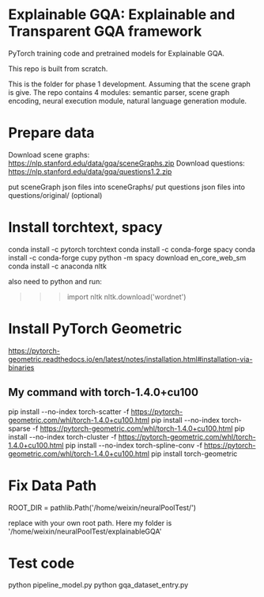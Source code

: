 **Explainable GQA**: Explainable and Transparent GQA framework 
========
PyTorch training code and pretrained models for Explainable GQA. 

This repo is built from scratch. 

This is the folder for phase 1 development. 
Assuming that the scene graph is give. 
The repo contains 4 modules: semantic parser, scene graph encoding, neural execution module, natural language generation module. 



# Prepare data

Download scene graphs: https://nlp.stanford.edu/data/gqa/sceneGraphs.zip
Download questions: https://nlp.stanford.edu/data/gqa/questions1.2.zip


put sceneGraph json files into sceneGraphs/
put questions json files into questions/original/ (optional)

# Install torchtext, spacy
conda install -c pytorch torchtext
conda install -c conda-forge spacy
conda install -c conda-forge cupy
python -m spacy download en_core_web_sm
conda install -c anaconda nltk

also need to python and run: 
>>> import nltk
>>> nltk.download('wordnet')

# Install PyTorch Geometric
https://pytorch-geometric.readthedocs.io/en/latest/notes/installation.html#installation-via-binaries


## My command with torch-1.4.0+cu100
pip install --no-index torch-scatter -f https://pytorch-geometric.com/whl/torch-1.4.0+cu100.html
pip install --no-index torch-sparse -f https://pytorch-geometric.com/whl/torch-1.4.0+cu100.html
pip install --no-index torch-cluster -f https://pytorch-geometric.com/whl/torch-1.4.0+cu100.html
pip install --no-index torch-spline-conv -f https://pytorch-geometric.com/whl/torch-1.4.0+cu100.html
pip install torch-geometric



# Fix Data Path
ROOT_DIR = pathlib.Path('/home/weixin/neuralPoolTest/')

replace with your own root path. Here my folder is '/home/weixin/neuralPoolTest/explainableGQA'



# Test code
python pipeline_model.py 
python gqa_dataset_entry.py 